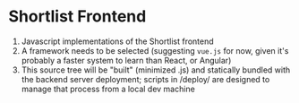 # Shortlist Frontend

1. Javascript implementations of the Shortlist frontend
2. A framework needs to be selected (suggesting `vue.js` for now, given it's probably a faster system to learn than React, or Angular)
3. This source tree will be "built" (minimized .js) and statically bundled with the backend server deployment; scripts in /deploy/ are designed to manage that process from a local dev machine